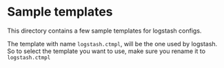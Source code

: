 # Sample templates

This directory contains a few sample templates for logstash configs.

The template with name `logstash.ctmpl`, will be the one used by logstash. So to select the template you want to use, make sure you rename it to `logstash.ctmpl`